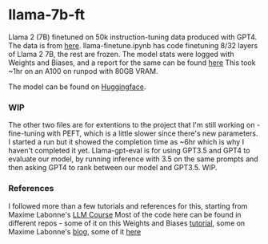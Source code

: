# llama-7b-ft
Llama 2 (7B) finetuned on 50k instruction-tuning data produced with GPT4. The data is from [here](https://github.com/Instruction-Tuning-with-GPT-4/GPT-4-LLM). llama-finetune.ipynb has code finetuning 8/32 layers of Llama 2 7B, the rest are frozen. The model stats were logged with Weights and Biases, and a report for the same can be found [here](https://wandb.ai/kevinv3796/alpaca-ft/reports/Finetuning-Llama2-7B-on-Alpaca-GPT4--Vmlldzo3MzQ4MTMw) This took ~1hr on an A100 on runpod with 80GB VRAM.

The model can be found on [Huggingface](https://huggingface.co/MadMarx37/llama2-alpaca-gpt4).

### WIP
The other two files are for extentions to the project that I'm still working on - fine-tuning with PEFT, which is a little slower since there's new parameters. I started a run but it showed the completion time as ~6hr which is why I haven't completed it yet.
Llama-gpt-eval is for using GPT3.5 and GPT4 to evaluate our model, by running inference with 3.5 on the same prompts and then asking GPT4 to rank between our model and GPT3.5. WIP.

### References
I followed more than a few tutorials and references for this, starting from Maxime Labonne's [LLM Course](https://github.com/mlabonne/llm-course)
Most of the code here can be found in different repos - some of it on this Weights and Biases [tutorial](https://wandb.ai/capecape/alpaca_ft/reports/How-to-Fine-Tune-an-LLM-Part-1-Preparing-a-Dataset-for-Instruction-Tuning--Vmlldzo1NTcxNzE2), some on Maxime Labonne's [blog](https://mlabonne.github.io/blog/posts/Fine_Tune_Your_Own_Llama_2_Model_in_a_Colab_Notebook.html), some of it [here](https://github.com/tcapelle/llm_recipes/tree/main)
